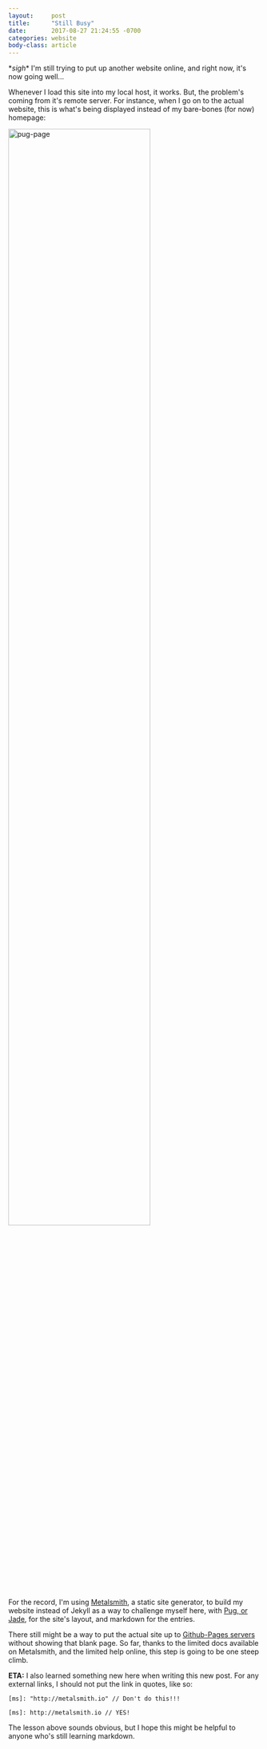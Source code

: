 ```yaml
---
layout:     post
title:      "Still Busy"
date:       2017-08-27 21:24:55 -0700
categories: website
body-class: article
---
```


\**sigh*\* I'm still trying to put up another website online, and right now, it's now going well...

Whenever I load this site into my local host, it works. But, the problem's coming from it's remote server. For instance, when I go on to the actual website, this is what's being displayed instead of my bare-bones (for now) homepage:

<img src="http://i.imgur.com/IxIzNY3.jpg" alt="pug-page" width="75%" height="75%" />

For the record, I'm using [Metalsmith][ms], a static site generator, to build my website instead of Jekyll as a way to challenge myself here, with [Pug, or Jade][pugjs], for the site's layout, and markdown for the entries.

There still might be a way to put the actual site up to [Github-Pages servers][gh-pages] without showing that blank page. So far, thanks to the limited docs available on Metalsmith, and the limited help online, this step is going to be one steep climb.

**ETA:** I also learned something new here when writing this new post. For any external links, I should not put the link in quotes, like so:

```
[ms]: "http://metalsmith.io" // Don't do this!!!
```
```
[ms]: http://metalsmith.io // YES!
```

The lesson above sounds obvious, but I hope this might be helpful to anyone who's still learning markdown.

[ms]: http://metalsmith.io/
[pugjs]: https://pugjs.org/
[gh-pages]: https://pages.github.com/
